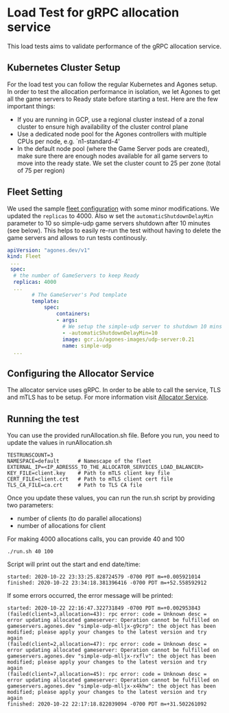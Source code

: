 # Load Test for gRPC allocation service

This load tests aims to validate performance of the gRPC allocation service.

## Kubernetes Cluster Setup

For the load test you can follow the regular Kubernetes and Agones setup. In order to test the allocation performance in isolation, we let Agones to get all
the game servers to Ready state before starting a test.
Here are the few important things:
- If you are running in GCP, use a regional cluster instead of a zonal cluster to ensure high availability of the cluster control plane
- Use a dedicated node pool for the Agones controllers with multiple CPUs per node, e.g. `n1-standard-4'
- In the default node pool (where the Game Server pods are created), make sure there are enough nodes available for all game servers to move into the ready state. We set the cluster count to 25 per zone (total of 75 per region)

## Fleet Setting

We used the sample [fleet configuration](https://github.com/googleforgames/agones/blob/master/examples/fleet.yaml) with some minor modifications. We updated the `replicas` to 4000. 
Also w set the `automaticShutdownDelayMin` parameter to 10 so simple-udp game servers shutdown after 10 minutes (see below).
This helps to easily re-run the test without having to delete the game servers and allows to run tests continously. 

```yaml
apiVersion: "agones.dev/v1"
kind: Fleet
 ...
 spec:
  # the number of GameServers to keep Ready 
  replicas: 4000
  ...
        # The GameServer's Pod template
        template:
            spec:
                containers:
                - args:
                  # We setup the simple-udp server to shutdown 10 mins after allocation 
                  - -automaticShutdownDelayMin=10
                  image: gcr.io/agones-images/udp-server:0.21
                  name: simple-udp
  ...
```

## Configuring the Allocator Service

The allocator service uses gRPC. In order to be able to call the service, TLS and mTLS has to be setup.
For more information visit [Allocator Service](https://agones.dev/site/docs/advanced/allocator-service).

## Running the test

You can use the provided runAllocation.sh file. Before you run, you need to update the values in runAllocation.sh

```
TESTRUNSCOUNT=3
NAMESPACE=default      # Namescape of the fleet
EXTERNAL_IP=<IP_ADRESSS_TO_THE_ALLOCATOR_SERVICES_LOAD_BALANCER>
KEY_FILE=client.key    # Path to mTLS client key file 
CERT_FILE=client.crt   # Path to mTLS client cert file
TLS_CA_FILE=ca.crt     # Path to TLS CA file
```
Once you update these values, you can run the run.sh script by providing two parameters: 
- number of clients (to do parallel allocations)
- number of allocations for client

For making 4000 allocations calls, you can provide 40 and 100

```
./run.sh 40 100
```

Script will print out the start and end date/time:
```
started: 2020-10-22 23:33:25.828724579 -0700 PDT m=+0.005921014
finished: 2020-10-22 23:34:18.381396416 -0700 PDT m=+52.558592912
```

If some errors occurred, the error message will be printed:
```
started: 2020-10-22 22:16:47.322731849 -0700 PDT m=+0.002953843
(failed(client=3,allocation=43): rpc error: code = Unknown desc = error updating allocated gameserver: Operation cannot be fulfilled on gameservers.agones.dev "simple-udp-mlljx-g9crp": the object has been modified; please apply your changes to the latest version and try again
(failed(client=2,allocation=47): rpc error: code = Unknown desc = error updating allocated gameserver: Operation cannot be fulfilled on gameservers.agones.dev "simple-udp-mlljx-rxflv": the object has been modified; please apply your changes to the latest version and try again
(failed(client=7,allocation=45): rpc error: code = Unknown desc = error updating allocated gameserver: Operation cannot be fulfilled on gameservers.agones.dev "simple-udp-mlljx-x4khw": the object has been modified; please apply your changes to the latest version and try again
finished: 2020-10-22 22:17:18.822039094 -0700 PDT m=+31.502261092
```
